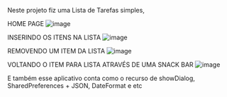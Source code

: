 
Neste projeto fiz uma Lista de Tarefas simples,

HOME PAGE
![image](https://user-images.githubusercontent.com/78455439/218551745-bc527894-7ae4-4adb-8aef-bef88bd209e6.png)

INSERINDO OS ITENS NA LISTA
![image](https://user-images.githubusercontent.com/78455439/218551658-c1aaf54d-7708-44a2-a22f-22e9aeea1926.png)

REMOVENDO UM ITEM DA LISTA
![image](https://user-images.githubusercontent.com/78455439/218552429-7107f5c0-096d-4808-94c8-8ed070b5a891.png)

VOLTANDO O ITEM PARA LISTA ATRAVÉS DE UMA SNACK BAR
![image](https://user-images.githubusercontent.com/78455439/218553778-94898cb1-3f51-48ee-a1eb-b6aafab9304f.png)


E também esse aplicativo conta como o recurso de showDialog, SharedPreferences + JSON, DateFormat e etc
